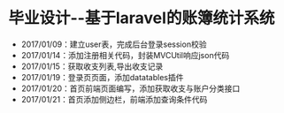 # 毕业设计--基于laravel的账簿统计系统

- 2017/01/09：建立user表，完成后台登录session校验
- 2017/01/14：添加注册相关代码，封装MVCUtil响应json代码
- 2017/01/15：获取收支列表,导出收支记录
- 2017/01/19：登录页页面，添加datatables插件
- 2017/01/20：首页前端页面编写，添加获取收支与账户分类接口
- 2017/01/21：首页添加侧边栏，前端添加查询条件代码